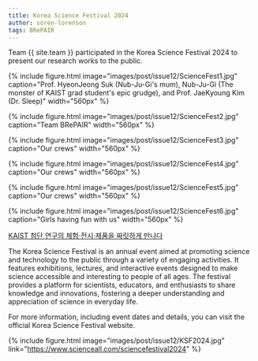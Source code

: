 ```yaml
---
title: Korea Science Festival 2024
author: soren-lorenson
tags: BRePAIR
---
```


Team {{ site.team }} participated in the Korea Science Festival 2024 to present our research works to the public.

{% include figure.html image="images/post/issue12/ScienceFest1.jpg" caption="Prof. HyeonJeong Suk (Nub-Ju-Gi's mum), Nub-Ju-Gi (The monster of KAIST grad student's epic grudge), and Prof. JaeKyoung Kim (Dr. Sleep)" width="560px" %}

{% include figure.html image="images/post/issue12/ScienceFest2.jpg" caption="Team BRePAIR" width="560px" %}

{% include figure.html image="images/post/issue12/ScienceFest3.jpg" caption="Our crews" width="560px" %}

{% include figure.html image="images/post/issue12/ScienceFest4.jpg" caption="Our crews" width="560px" %}

{% include figure.html image="images/post/issue12/ScienceFest5.jpg" caption="Our crews" width="560px" %}

{% include figure.html image="images/post/issue12/ScienceFest6.jpg" caption="Girls having fun with us" width="560px" %}

<a href="https://news.kaist.ac.kr/news/html/news/?mode=V&mng_no=36411"> KAIST 첨단 연구의 체험·전시·제품을 짜릿하게 만나다​ </a>

The Korea Science Festival is an annual event aimed at promoting science and technology to the public through a variety of engaging activities. It features exhibitions, lectures, and interactive events designed to make science accessible and interesting to people of all ages. The festival provides a platform for scientists, educators, and enthusiasts to share knowledge and innovations, fostering a deeper understanding and appreciation of science in everyday life.

For more information, including event dates and details, you can visit the official Korea Science Festival website.

{% include figure.html image="images/post/issue12/KSF2024.jpg" link="https://www.scienceall.com/sciencefestival2024" %}
